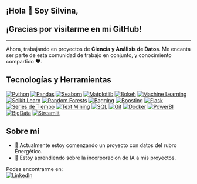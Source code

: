 ## ¡Hola 👋 Soy Silvina, <br> <br>¡Gracias por visitarme en mi GitHub!
***

Ahora, trabajando en proyectos de **Ciencia y Análisis de Datos**. Me encanta ser parte de esta comunidad de trabajo en conjunto, y conocimiento compartido :heart:. <br>

## Tecnologías y Herramientas

[![Python](https://img.shields.io/badge/Python-3776AB?style=for-the-badge&logo=python&logoColor=white)](https://www.python.org/)
[![Pandas](https://img.shields.io/badge/Pandas-150458?style=for-the-badge&logo=pandas&logoColor=white)](https://pandas.pydata.org/)
[![Seaborn](https://img.shields.io/badge/Seaborn-3792CB?style=for-the-badge&logo=python&logoColor=white)](https://seaborn.pydata.org/)
[![Matplotlib](https://img.shields.io/badge/Matplotlib-3776AB?style=for-the-badge&logo=python&logoColor=white)](https://matplotlib.org/)
[![Bokeh](https://img.shields.io/badge/Bokeh-E15554?style=for-the-badge&logo=bokeh&logoColor=white)](https://docs.bokeh.org/)
[![Machine Learning](https://img.shields.io/badge/Machine_Learning-F49A05?style=for-the-badge&logo=python&logoColor=white)](https://scikit-learn.org/)
[![Scikit Learn](https://img.shields.io/badge/Scikit_Learn-F49A05?style=for-the-badge&logo=scikit-learn&logoColor=white)](https://scikit-learn.org/)
[![Random Forests](https://img.shields.io/badge/Random_Forests-4F4F4F?style=for-the-badge&logo=python&logoColor=white)](https://en.wikipedia.org/wiki/Random_forest)
[![Bagging](https://img.shields.io/badge/Bagging-2E8B57?style=for-the-badge&logo=python&logoColor=white)](https://en.wikipedia.org/wiki/Bootstrap_aggregating)
[![Boosting](https://img.shields.io/badge/Boosting-FFD700?style=for-the-badge&logo=python&logoColor=white)](https://en.wikipedia.org/wiki/Boosting_(machine_learning))
[![Flask](https://img.shields.io/badge/Flask-000000?style=for-the-badge&logo=flask&logoColor=white)](https://flask.palletsprojects.com/)
[![Series de Tiempo](https://img.shields.io/badge/Series_de_Tiempo-2E8B57?style=for-the-badge&logo=python&logoColor=white)](https://es.wikipedia.org/wiki/Serie_temporal)
[![Text Mining](https://img.shields.io/badge/Text_Mining-FFD700?style=for-the-badge&logo=python&logoColor=white)](https://en.wikipedia.org/wiki/Text_mining)
[![SQL](https://img.shields.io/badge/SQL-4479A1?style=for-the-badge&logo=sql&logoColor=white)](https://en.wikipedia.org/wiki/SQL)
[![Git](https://img.shields.io/badge/Git-F05032?style=for-the-badge&logo=git&logoColor=white)](https://git-scm.com/)
[![Docker](https://img.shields.io/badge/Docker-2496ED?style=for-the-badge&logo=docker&logoColor=white)](https://www.docker.com/)
[![PowerBI](https://img.shields.io/badge/PowerBI-F2C811?style=for-the-badge&logo=powerbi&logoColor=white)](https://powerbi.microsoft.com/)
[![BigData](https://img.shields.io/badge/BigData-2E8B57?style=for-the-badge&logo=python&logoColor=white)](https://en.wikipedia.org/wiki/Big_data)
[![Streamlit](https://img.shields.io/badge/Streamlit-FF4B4B?style=for-the-badge&logo=streamlit&logoColor=white)](https://streamlit.io/)



## Sobre mí

- 🔭 Actualmente estoy comenzando un proyecto con datos del rubro Energético.
- 🌱 Estoy aprendiendo sobre la incorporacion de IA a mis proyectos.

Podes encontrarme en:<br>
[![LinkedIn](https://img.shields.io/badge/LinkedIn-0077B5?style=for-the-badge&logo=linkedin&logoColor=white)](https://www.linkedin.com/in/silvina-de-micco/)






<!--

**sdemicco/sdemicco** is a ✨ _special_ ✨ repository because its `README.md` (this file) appears on your GitHub profile.

Here are some ideas to get you started:

- 🔭 I’m currently working on ...
- 🌱 I’m currently learning ...
- 👯 I’m looking to collaborate on ...
- 🤔 I’m looking for help with ...
- 💬 Ask me about ...
- 📫 How to reach me: ...
- 😄 Pronouns: ...
- ⚡ Fun fact: ...
-->

